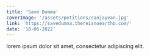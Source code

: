 ```yaml
---
title: 'Save Dumma'
coverImage: '/assets/petitions/sanjayvan.jpg'
link: 'https://savedumna.thereisnoearthb.com/'
date: '18-06-2022'
---
```


lorem ipsum dolor sit amet, consectetur adipiscing elit.
